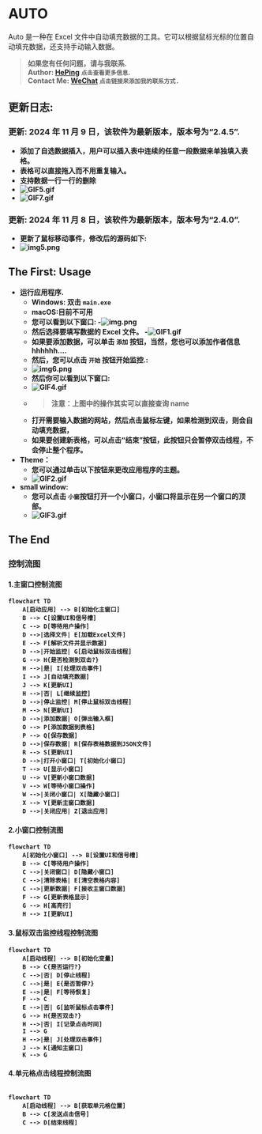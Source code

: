 AUTO
========
Auto 是一种在 Excel 文件中自动填充数据的工具。它可以根据鼠标光标的位置自动填充数据，还支持手动输入数据。
> <b>如果您有任何问题，请与我联系.<br>
> Author: [HePing](https://github.com/UF4OVER) `点击查看更多信息`. <br>
> Contact Me: [WeChat](https://github.com/UF4OVER/auto_excal/blob/master/docs/img_1.png) `点击链接来添加我的联系方式.`<br>



## 更新日志:

### 更新: 2024 年 11 月 9 日，该软件为最新版本，版本号为“2.4.5”.<br>
  - 添加了自选数据插入，用户可以插入表中连续的任意一段数据来单独填入表格。
  - 表格可以直接拖入而不用重复输入。
  - 支持数据一行一行的删除
  - ![GIF5.gif](docs/GIF5.gif)
  - ![GIF7.gif](docs/GIF7.gif)
### 更新: 2024 年 11 月 8 日，该软件为最新版本，版本号为“2.4.0”.<br>
  - 更新了鼠标移动事件，修改后的源码如下:
  - ![img5.png](docs/img5.png)

## The First: Usage
- 运行应用程序.
    - Windows: 双击 `main.exe`
    - macOS:目前不可用
  - 您可以看到以下窗口:
  -![img.png](docs/img.png)
  - 然后选择要填写数据的 Excel 文件。
  -![GIF1.gif](docs/GIF1.gif)
  - 如果要添加数据，可以单击 `添加` 按钮，当然，您也可以添加作者信息 hhhhhh....
  - 然后，您可以点击 `开始` 按钮开始监控.:
  - ![img6.png](docs/img6.png)
  - 然后你可以看到以下窗口:
  - ![GIF4.gif](docs/GIF4.gif)
  - >注意：上图中的操作其实可以直接查询 name
  - 打开需要输入数据的网站，然后点击鼠标左键，如果检测到双击，则会自动填充数据，
  - 如果要创建新表格，可以点击“结束”按钮，此按钮只会暂停双击线程，不会停止整个程序。
- Theme：
  - 您可以通过单击以下按钮来更改应用程序的主题。
  - ![GIF2.gif](docs/GIF2.gif)
- small window:
  - 您可以点击 `小窗`按钮打开一个小窗口，小窗口将显示在另一个窗口<b>的顶部</b>。  
  - ![GIF3.gif](docs/GIF3.gif)

## The End

### 控制流图
#### 1.主窗口控制流图
```mermaid
flowchart TD
    A[启动应用] --> B[初始化主窗口]
    B --> C[设置UI和信号槽]
    C --> D[等待用户操作]
    D -->|选择文件| E[加载Excel文件]
    E --> F[解析文件并显示数据]
    D -->|开始监控| G[启动鼠标双击线程]
    G --> H{是否检测到双击?}
    H -->|是| I[处理双击事件]
    I --> J[自动填充数据]
    J --> K[更新UI]
    H -->|否| L[继续监控]
    D -->|停止监控| M[停止鼠标双击线程]
    M --> N[更新UI]
    D -->|添加数据| O[弹出输入框]
    O --> P[添加数据到表格]
    P --> Q[保存数据]
    D -->|保存数据| R[保存表格数据到JSON文件]
    R --> S[更新UI]
    D -->|打开小窗口| T[初始化小窗口]
    T --> U[显示小窗口]
    U --> V[更新小窗口数据]
    V --> W[等待小窗口操作]
    W -->|关闭小窗口| X[隐藏小窗口]
    X --> Y[更新主窗口数据]
    D -->|关闭应用| Z[退出应用]
```

#### 2.小窗口控制流图

```mermaid
flowchart TD
    A[初始化小窗口] --> B[设置UI和信号槽]
    B --> C[等待用户操作]
    C -->|关闭窗口| D[隐藏小窗口]
    C -->|清除表格| E[清空表格内容]
    C -->|更新数据| F[接收主窗口数据]
    F --> G[更新表格显示]
    G --> H[高亮行]
    H --> I[更新UI]

```


#### 3.鼠标双击监控线程控制流图
```mermaid
flowchart TD
    A[启动线程] --> B[初始化变量]
    B --> C{是否运行?}
    C -->|否| D[停止线程]
    C -->|是| E{是否暂停?}
    E -->|是| F[等待恢复]
    F --> C
    E -->|否| G[监听鼠标点击事件]
    G --> H{是否双击?}
    H -->|否| I[记录点击时间]
    I --> G
    H -->|是| J[处理双击事件]
    J --> K[通知主窗口]
    K --> G

```

#### 4.单元格点击线程控制流图
```mermaid

flowchart TD
    A[启动线程] --> B[获取单元格位置]
    B --> C[发送点击信号]
    C --> D[结束线程]

```

